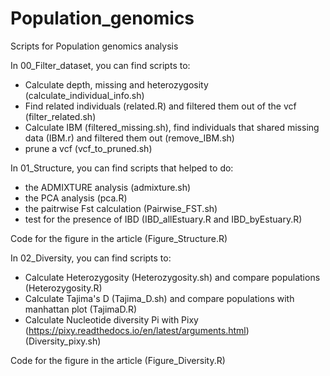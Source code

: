 # Population_genomics
Scripts for Population genomics analysis

In 00_Filter_dataset, you can find scripts to:
- Calculate depth, missing and heterozygosity (calculate_individual_info.sh)
- Find related individuals (related.R) and filtered them out of the vcf (filter_related.sh)
- Calculate IBM (filtered_missing.sh), find individuals that shared missing data (IBM.r) and filtered them out (remove_IBM.sh)
- prune a vcf (vcf_to_pruned.sh)

In 01_Structure, you can find scripts that helped to do:
- the ADMIXTURE analysis (admixture.sh)
- the PCA analysis (pca.R)
- the paitrwise Fst calculation (Pairwise_FST.sh)
- test for the presence of IBD (IBD_allEstuary.R and IBD_byEstuary.R)

Code for the figure in the article (Figure_Structure.R)

In 02_Diversity, you can find scripts to:
- Calculate Heterozygosity (Heterozygosity.sh) and compare populations (Heterozygosity.R)
- Calculate Tajima's D (Tajima_D.sh) and compare populations with manhattan plot (TajimaD.R)
- Calculate Nucleotide diversity Pi with Pixy (https://pixy.readthedocs.io/en/latest/arguments.html) (Diversity_pixy.sh)

Code for the figure in the article (Figure_Diversity.R)
